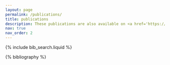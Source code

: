 ```yaml
---
layout: page
permalink: /publications/
title: publications
description: These publications are also available on <a href='https://scholar.google.com/citations?user=QFeaFbwAAAAJ'>Google Scholar</a>.
nav: true
nav_order: 2
---
```


<!-- _pages/publications.md -->

<!-- Bibsearch Feature -->

{% include bib_search.liquid %}

<div class="publications">

{% bibliography %}

</div>
